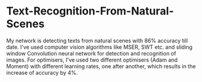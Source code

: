 # Text-Recognition-From-Natural-Scenes
My network is detecting texts from natural scenes with 86% accuracy till date.
I've used computer vision algorithms like MSER, SWT etc. and sliding window Convolution neural network for detection and recognition of images. 
For optimisers, I've used two different optimisers (Adam and Moment) with different learning rates, one after another, which results in the increase of accuracy by 4%. 
